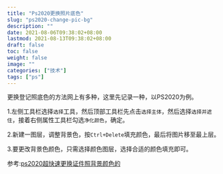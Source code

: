 ```yaml
---
title: "Ps2020更换照片底色"
slug: "ps2020-change-pic-bg"
description: ""
date: 2021-08-06T09:38:02+08:00
lastmod: 2021-08-13T09:38:02+08:00
draft: false
toc: false
weight: false
image: ""
categories: ["技术"]
tags: ["ps"]
---
```


 更换登记照底色的方法网上有多种，这里先记录一种，以PS2020为例。

1.左侧工具栏选择`选择`工具，然后顶部工具栏先点击`选择主体`，然后选择`选择并遮住`，接着右侧属性工具栏勾选`净化颜色`，确定。

2.新建一图层，调整背景色，按`Ctrl+Delete`填充颜色，最后将图片移至最上层。

3.要更改背景色颜色，只需选择颜色图层，选择合适的颜色填充即可。

参考:[ps2020超快速更换证件照背景颜色的](https://www.bilibili.com/video/BV1Q741147i4/)

